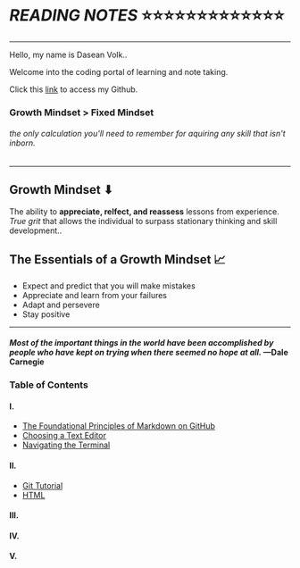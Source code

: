 # *READING NOTES* ⭐⭐⭐⭐⭐⭐⭐⭐⭐⭐⭐⭐⭐

____
Hello, my name is Dasean Volk..

Welcome into the coding portal of learning and note taking.

Click this [link](https://github.com/Cyber-Dust) to access my Github.


### Growth Mindset > Fixed Mindset

###### *the only calculation you'll need to remember for aquiring any skill that isn't inborn.*

----

## Growth Mindset ⬇

The ability to **appreciate, relfect, and reassess** lessons from experience. *True grit* that allows the individual to surpass stationary thinking and skill development..

## The Essentials of a Growth Mindset 📈

* Expect and predict that you will make mistakes
* Appreciate and learn from your failures
* Adapt and persevere
* Stay positive

---

#### *Most of the important things in the world have been accomplished by people who have kept on trying when there seemed no hope at all.* —Dale Carnegie

### Table of Contents

#### I.

* [The Foundational Principles of Markdown on GitHub](markdown.md)
* [Choosing a Text Editor](markdown2.md)
* [Navigating the Terminal](terminal.md)

#### II.

* [Git Tutorial](markdown3.md)
* [HTML](HTML.md)

#### III.
#### IV.
#### V.

